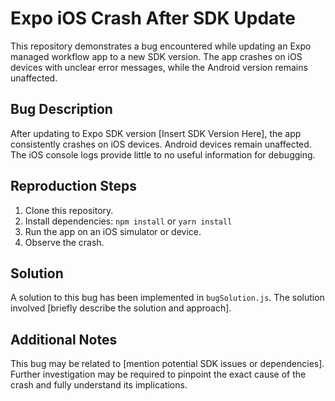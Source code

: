 # Expo iOS Crash After SDK Update

This repository demonstrates a bug encountered while updating an Expo managed workflow app to a new SDK version. The app crashes on iOS devices with unclear error messages, while the Android version remains unaffected.

## Bug Description

After updating to Expo SDK version [Insert SDK Version Here], the app consistently crashes on iOS devices. Android devices remain unaffected. The iOS console logs provide little to no useful information for debugging.

## Reproduction Steps

1. Clone this repository.
2. Install dependencies: `npm install` or `yarn install`
3. Run the app on an iOS simulator or device.
4. Observe the crash.

## Solution

A solution to this bug has been implemented in `bugSolution.js`. The solution involved [briefly describe the solution and approach].

## Additional Notes

This bug may be related to [mention potential SDK issues or dependencies]. Further investigation may be required to pinpoint the exact cause of the crash and fully understand its implications.